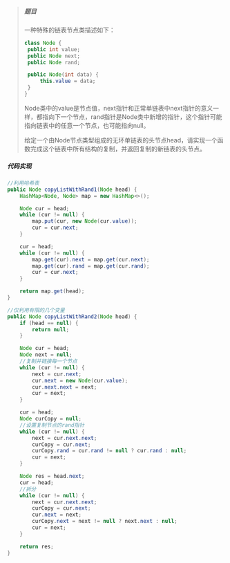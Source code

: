 > ##### 题目
>
> 一种特殊的链表节点类描述如下：
>
> ```java
> class Node {
>  public int value;
>  public Node next;
>  public Node rand;
>
>  public Node(int data) {
>      this.value = data;
>  }
> }
> ```
>
> Node类中的value是节点值，next指针和正常单链表中next指针的意义一样，都指向下一个节点，rand指针是Node类中新增的指针，这个指针可能指向链表中的任意一个节点，也可能指向null。
>
> 给定一个由Node节点类型组成的无环单链表的头节点head，请实现一个函数完成这个链表中所有结构的复制，并返回复制的新链表的头节点。

##### 代码实现

```java
//利用哈希表
public Node copyListWithRand1(Node head) {
	HashMap<Node, Node> map = new HashMap<>();

	Node cur = head;
	while (cur != null) {
        map.put(cur, new Node(cur.value));
        cur = cur.next;
	}

    cur = head;
    while (cur != null) {
        map.get(cur).next = map.get(cur.next);
        map.get(cur).rand = map.get(cur.rand);
        cur = cur.next;
    }

    return map.get(head);
}

//仅利用有限的几个变量
public Node copyListWithRand2(Node head) {
    if (head == null) {
    	return null;
    }

    Node cur = head;
    Node next = null;
    //复制并链接每一个节点
    while (cur != null) {
        next = cur.next;
        cur.next = new Node(cur.value);
        cur.next.next = next;
        cur = next;
    }

    cur = head;
    Node curCopy = null;
    //设置复制节点的rand指针
    while (cur != null) {
        next = cur.next.next;
        curCopy = cur.next;
        curCopy.rand = cur.rand != null ? cur.rand : null;
        cur = next;
    }

    Node res = head.next;
    cur = head;
    //拆分
    while (cur != null) {
        next = cur.next.next;
        curCopy = cur.next;
        cur.next = next;
        curCopy.next = next != null ? next.next : null;
        cur = next;
    }

    return res;
}
```

